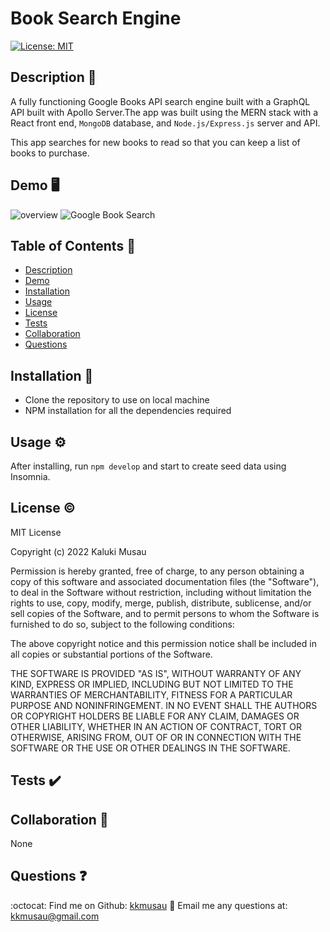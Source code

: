 # Book Search Engine
[![License: MIT](https://img.shields.io/badge/License-MIT-yellow.svg)](https://opensource.org/licenses/MIT)


## Description :pencil:
A fully functioning Google Books API search engine built with a GraphQL API built with Apollo Server.The app was built using the MERN stack with a React front end, `MongoDB` database, and `Node.js/Express.js` server and API.

This app searches for new books to read so that you can keep a list of books to purchase.

## Demo :desktop_computer:
![overview](https://user-images.githubusercontent.com/101844445/190572276-3502acd4-d801-447b-85db-16c84941f99a.gif)
![Google Book Search](https://user-images.githubusercontent.com/101844445/190572376-cce1a246-f951-4c25-a90d-c083a7546535.png)




## Table of Contents :open_book:
- [Description](#description-pencil)
- [Demo](#demo-desktop_computer)
- [Installation](#installation-electricplug)
- [Usage](#usage-gear)
- [License](#license-copyright)
- [Tests](#tests-heavy_check_mark)
- [Collaboration](#collaboration-handshake)
- [Questions](#questions-question)

## Installation :electric_plug:
* Clone the repository to use on local machine
* NPM installation for all the dependencies required


## Usage :gear:

After installing, run `npm develop` and start to create seed data using Insomnia.

## License :copyright:
MIT License

Copyright (c) 2022 Kaluki Musau

Permission is hereby granted, free of charge, to any person obtaining a copy
of this software and associated documentation files (the "Software"), to deal
in the Software without restriction, including without limitation the rights
to use, copy, modify, merge, publish, distribute, sublicense, and/or sell
copies of the Software, and to permit persons to whom the Software is
furnished to do so, subject to the following conditions:

The above copyright notice and this permission notice shall be included in all
copies or substantial portions of the Software.

THE SOFTWARE IS PROVIDED "AS IS", WITHOUT WARRANTY OF ANY KIND, EXPRESS OR
IMPLIED, INCLUDING BUT NOT LIMITED TO THE WARRANTIES OF MERCHANTABILITY,
FITNESS FOR A PARTICULAR PURPOSE AND NONINFRINGEMENT. IN NO EVENT SHALL THE
AUTHORS OR COPYRIGHT HOLDERS BE LIABLE FOR ANY CLAIM, DAMAGES OR OTHER
LIABILITY, WHETHER IN AN ACTION OF CONTRACT, TORT OR OTHERWISE, ARISING FROM,
OUT OF OR IN CONNECTION WITH THE SOFTWARE OR THE USE OR OTHER DEALINGS IN THE
SOFTWARE.



## Tests :heavy_check_mark:

## Collaboration :handshake:
None

## Questions :question:
:octocat: Find me on Github: [kkmusau](https://github.com/kkmusau)
:e-mail: Email me any questions at: kkmusau@gmail.com
